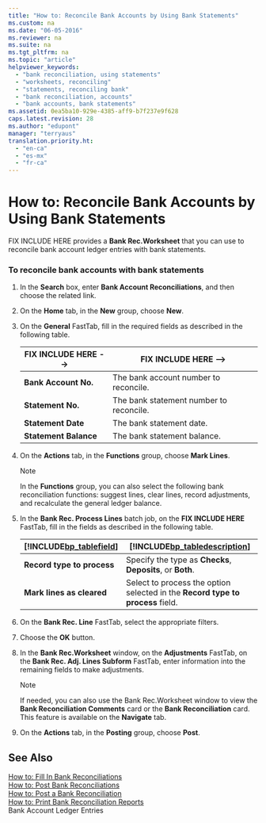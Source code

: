 ```yaml
---
title: "How to: Reconcile Bank Accounts by Using Bank Statements"
ms.custom: na
ms.date: "06-05-2016"
ms.reviewer: na
ms.suite: na
ms.tgt_pltfrm: na
ms.topic: "article"
helpviewer_keywords: 
  - "bank reconciliation, using statements"
  - "worksheets, reconciling"
  - "statements, reconciling bank"
  - "bank reconciliation, accounts"
  - "bank accounts, bank statements"
ms.assetid: 0ea5ba10-929e-4385-aff9-b7f237e9f628
caps.latest.revision: 28
ms.author: "edupont"
manager: "terryaus"
translation.priority.ht: 
  - "en-ca"
  - "es-mx"
  - "fr-ca"
---
```

# How to: Reconcile Bank Accounts by Using Bank Statements
FIX INCLUDE HERE<!--[!INCLUDE[navnow](../../ApplicationDesign/includes/navnow_md.md)] --> provides a **Bank Rec.Worksheet** that you can use to reconcile bank account ledger entries with bank statements.  
  
### To reconcile bank accounts with bank statements  
  
1.  In the **Search** box, enter **Bank Account Reconciliations**, and then choose the related link.  
  
2.  On the **Home** tab, in the **New** group, choose **New**.  
  
3.  On the **General** FastTab, fill in the required fields as described in the following table.  
  
    |FIX INCLUDE HERE<!--FIX INCLUDE HERE<!--[!INCLUDE[bp_tablefield](../../ApplicationDesign/includes/bp_tablefield_md.md)] --> -->|FIX INCLUDE HERE<!--FIX INCLUDE HERE<!--[!INCLUDE[bp_tabledescription](../../ApplicationDesign/includes/bp_tabledescription_md.md)] --> -->|  
    |---------------------------------|---------------------------------------|  
    |**Bank Account No.**|The bank account number to reconcile.|  
    |**Statement No.**|The bank statement number to reconcile.|  
    |**Statement Date**|The bank statement date.|  
    |**Statement Balance**|The bank statement balance.|  
  
4.  On the **Actions** tab, in the **Functions** group, choose **Mark Lines**.  
  
    > [!NOTE]  
    >  In the **Functions** group, you can also select the following bank reconciliation functions: suggest lines, clear lines, record adjustments, and recalculate the general ledger balance.  
  
5.  In the **Bank Rec. Process Lines** batch job, on the **FIX INCLUDE HERE<!--[!INCLUDE[bp_optionsheading](../../DesignAndEngineering/includes/bp_optionsheading_md.md)] -->** FastTab, fill in the fields as described in the following table.  
  
    |[!INCLUDE[bp_tablefield](../../ApplicationDesign/includes/bp_tablefield_md.md)]|[!INCLUDE[bp_tabledescription](../../ApplicationDesign/includes/bp_tabledescription_md.md)]|  
    |---------------------------------|---------------------------------------|  
    |**Record type to process**|Specify the type as **Checks**, **Deposits**, or **Both**.|  
    |**Mark lines as cleared**|Select to process the option selected in the **Record type to process** field.|  
  
6.  On the **Bank Rec. Line** FastTab, select the appropriate filters.  
  
7.  Choose the **OK** button.  
  
8.  In the **Bank Rec.Worksheet** window, on the **Adjustments** FastTab, on the **Bank Rec. Adj. Lines Subform** FastTab, enter information into the remaining fields to make adjustments.  
  
    > [!NOTE]  
    >  If needed, you can also use the Bank Rec.Worksheet window to view the **Bank Reconciliation Comments** card or the **Bank Reconciliation** card. This feature is available on the **Navigate** tab.  
  
9. On the **Actions** tab, in the **Posting** group, choose **Post**.  
  
## See Also  
 [How to: Fill In Bank Reconciliations](../../Finance/how-to-fill-in-bank-reconciliations.md)   
 [How to: Post Bank Reconciliations](../../Finance/how-to-post-bank-reconciliations.md)   
 [How to: Post a Bank Reconciliation](../../LocalFunctionalityForMicrosoftDynamicsNav2016/Canada/how-to-post-a-bank-reconciliation.md)   
 [How to: Print Bank Reconciliation Reports](../../LocalFunctionalityForMicrosoftDynamicsNav2016/Canada/how-to-print-bank-reconciliation-reports.md)   
 Bank Account Ledger Entries
